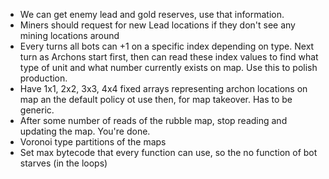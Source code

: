 * We can get enemy lead and gold reserves, use that information.
* Miners should request for new Lead locations if they don't see any mining locations around
* Every turns all bots can +1 on a specific index depending on type. Next turn as Archons start first, then can read these
    index values to find what type of unit and what number currently exists on map. Use this to polish production.
* Have 1x1, 2x2, 3x3, 4x4 fixed arrays representing archon locations on map an the default policy ot use then, for
    map takeover. Has to be generic.
* After some number of reads of the rubble map, stop reading and updating the map. You're done.
* Voronoi type partitions of the maps
* Set max bytecode that every function can use, so the no function of bot starves (in the loops)